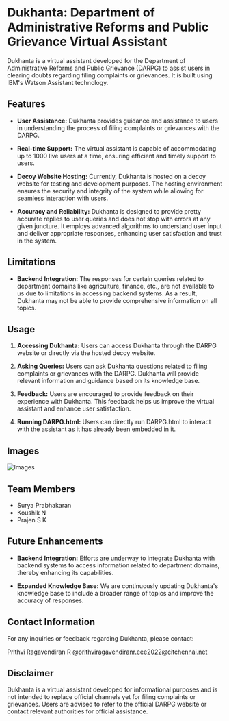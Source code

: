 # Dukhanta: Department of Administrative Reforms and Public Grievance Virtual Assistant

Dukhanta is a virtual assistant developed for the Department of Administrative Reforms and Public Grievance (DARPG) to assist users in clearing doubts regarding filing complaints or grievances. It is built using IBM's Watson Assistant technology.

## Features

- **User Assistance:** Dukhanta provides guidance and assistance to users in understanding the process of filing complaints or grievances with the DARPG.
  
- **Real-time Support:** The virtual assistant is capable of accommodating up to 1000 live users at a time, ensuring efficient and timely support to users.
  
- **Decoy Website Hosting:** Currently, Dukhanta is hosted on a decoy website for testing and development purposes. The hosting environment ensures the security and integrity of the system while allowing for seamless interaction with users.

- **Accuracy and Reliability:** Dukhanta is designed to provide pretty accurate replies to user queries and does not stop with errors at any given juncture. It employs advanced algorithms to understand user input and deliver appropriate responses, enhancing user satisfaction and trust in the system.

## Limitations

- **Backend Integration:** The responses for certain queries related to department domains like agriculture, finance, etc., are not available to us due to limitations in accessing backend systems. As a result, Dukhanta may not be able to provide comprehensive information on all topics.

## Usage

1. **Accessing Dukhanta:** Users can access Dukhanta through the DARPG website or directly via the hosted decoy website.
  
2. **Asking Queries:** Users can ask Dukhanta questions related to filing complaints or grievances with the DARPG. Dukhanta will provide relevant information and guidance based on its knowledge base.

3. **Feedback:** Users are encouraged to provide feedback on their experience with Dukhanta. This feedback helps us improve the virtual assistant and enhance user satisfaction.

4. **Running DARPG.html:** Users can directly run DARPG.html to interact with the assistant as it has already been embedded in it.

## Images

![Images](Content/Display/UI.png)

## Team Members

- Surya Prabhakaran
- Koushik N
- Prajen S K

## Future Enhancements

- **Backend Integration:** Efforts are underway to integrate Dukhanta with backend systems to access information related to department domains, thereby enhancing its capabilities.
  
- **Expanded Knowledge Base:** We are continuously updating Dukhanta's knowledge base to include a broader range of topics and improve the accuracy of responses.

## Contact Information

For any inquiries or feedback regarding Dukhanta, please contact:

Prithvi Ragavendiran R @prithviragavendiranr.eee2022@citchennai.net

## Disclaimer

Dukhanta is a virtual assistant developed for informational purposes and is not intended to replace official channels yet for filing complaints or grievances. Users are advised to refer to the official DARPG website or contact relevant authorities for official assistance.
